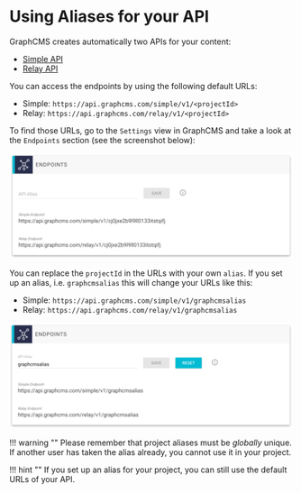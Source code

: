 # Using Aliases for your API

GraphCMS creates automatically two APIs for your content:

* [Simple API](/API_simple)
* [Relay API](/API_relay)

You can access the endpoints by using the following default URLs:

- Simple: `https://api.graphcms.com/simple/v1/<projectId>`
- Relay: `https://api.graphcms.com/relay/v1/<projectId>`

To find those URLs, go to the `Settings` view in GraphCMS and take a look at the `Endpoints` section (see the screenshot below):

![Screenshot](../img/guides/default_alias.png)


You can replace the `projectId` in the URLs with your own `alias`. If you set up an alias, i.e. `graphcmsalias` this will change your URLs like this:

- Simple: `https://api.graphcms.com/simple/v1/graphcmsalias`
- Relay: `https://api.graphcms.com/relay/v1/graphcmsalias`

![Screenshot](../img/guides/custom_alias.png)

!!! warning ""
    Please remember that project aliases must be _globally_ unique. If another user has taken the alias already, you cannot use it in your project.

!!! hint ""
    If you set up an alias for your project, you can still use the default URLs of your API.
